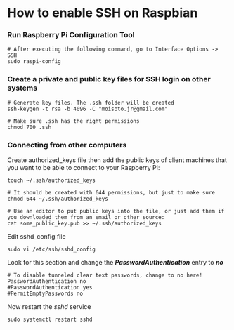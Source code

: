 # How to enable SSH on Raspbian

### Run Raspberry Pi Configuration Tool
```
# After executing the following command, go to Interface Options -> SSH 
sudo raspi-config
```

### Create a private and public key files for SSH login on other systems
```
# Generate key files. The .ssh folder will be created
ssh-keygen -t rsa -b 4096 -C "moisoto.jr@gmail.com"

# Make sure .ssh has the right permissions
chmod 700 .ssh
```

### Connecting from other computers

Create authorized_keys file then add the public keys of client machines that you want to be able to connect to your Raspberry Pi:

```
touch ~/.ssh/authorized_keys

# It should be created with 644 permissions, but just to make sure
chmod 644 ~/.ssh/authorized_keys

# Use an editor to put public keys into the file, or just add them if you downloaded them from an email or other source:
cat some_public_key.pub >> ~/.ssh/authorized_keys
```

Edit sshd_config file 
```
sudo vi /etc/ssh/sshd_config
```

Look for this section and change the ***PasswordAuthentication*** entry to ***no***
```
# To disable tunneled clear text passwords, change to no here!
PasswordAuthentication no
#PasswordAuthentication yes
#PermitEmptyPasswords no
```

Now restart the *sshd* service
```
sudo systemctl restart sshd
```
